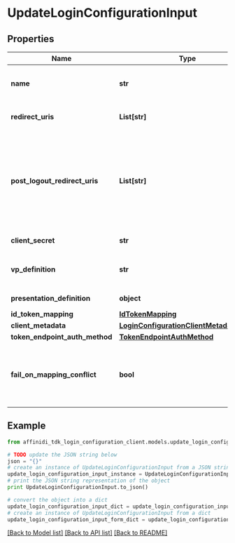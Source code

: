 # UpdateLoginConfigurationInput

## Properties

| Name                           | Type                                                                                  | Description                                                                                                                 | Notes      |
| ------------------------------ | ------------------------------------------------------------------------------------- | --------------------------------------------------------------------------------------------------------------------------- | ---------- |
| **name**                       | **str**                                                                               | User defined login configuration name                                                                                       | [optional] |
| **redirect_uris**              | **List[str]**                                                                         | OAuth 2.0 Redirect URIs                                                                                                     | [optional] |
| **post_logout_redirect_uris**  | **List[str]**                                                                         | Post Logout Redirect URIs, Used to redirect the user&#39;s browser to a specified URL after the logout process is complete. | [optional] |
| **client_secret**              | **str**                                                                               | OAuth2 client secret                                                                                                        | [optional] |
| **vp_definition**              | **str**                                                                               | VP definition in JSON stringify format                                                                                      | [optional] |
| **presentation_definition**    | **object**                                                                            | Presentation Definition                                                                                                     | [optional] |
| **id_token_mapping**           | [**IdTokenMapping**](IdTokenMapping.md)                                               |                                                                                                                             | [optional] |
| **client_metadata**            | [**LoginConfigurationClientMetadataInput**](LoginConfigurationClientMetadataInput.md) |                                                                                                                             | [optional] |
| **token_endpoint_auth_method** | [**TokenEndpointAuthMethod**](TokenEndpointAuthMethod.md)                             |                                                                                                                             | [optional] |
| **fail_on_mapping_conflict**   | **bool**                                                                              | Interrupts login process if duplications of data fields names will be found                                                 | [optional] |

## Example

```python
from affinidi_tdk_login_configuration_client.models.update_login_configuration_input import UpdateLoginConfigurationInput

# TODO update the JSON string below
json = "{}"
# create an instance of UpdateLoginConfigurationInput from a JSON string
update_login_configuration_input_instance = UpdateLoginConfigurationInput.from_json(json)
# print the JSON string representation of the object
print UpdateLoginConfigurationInput.to_json()

# convert the object into a dict
update_login_configuration_input_dict = update_login_configuration_input_instance.to_dict()
# create an instance of UpdateLoginConfigurationInput from a dict
update_login_configuration_input_form_dict = update_login_configuration_input.from_dict(update_login_configuration_input_dict)
```

[[Back to Model list]](../README.md#documentation-for-models) [[Back to API list]](../README.md#documentation-for-api-endpoints) [[Back to README]](../README.md)
